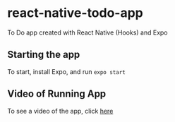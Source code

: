 # react-native-todo-app
To Do app created with React Native (Hooks) and Expo

## Starting the app
To start, install Expo, and run `expo start`

## Video of Running App
To see a video of the app, click [here](https://youtu.be/n00RxvleYFI)
